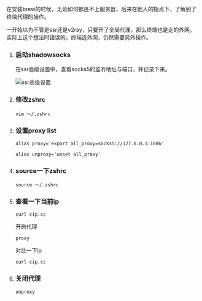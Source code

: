 在安装brew的时候，无论如何都连不上服务器，后来在他人的指点下，了解到了终端代理的操作。

一开始以为不管是ssr还是v2ray，只要开了全局代理，那么终端也是走的外网。实际上这个想法时错误的，终端连外网，仍然需要另外操作。



1. ### 启动shadowsocks

   在ssr高级设置中，查看socks5的监听地址与端口，并记录下来。

   ![ssr高级设置](/Users/galaxylab/Pictures/md图片/ssr高级设置.png)

2. ### 修改zshrc

   ```shell
   vim ～/.zshrc
   ```

   

3. ### 设置proxy list

   ```shell
   alias proxy='export all_proxy=socks5://127.0.0.1:1086'
   
   alias unproxy='unset all_proxy'
   ```

   

4. ### source一下zshrc

   ```shell
   source ～/.zshrc
   ```

5. ### 查看一下当前ip

   ```shell
   curl cip.cc
   ```

   开启代理

   ```shell
   proxy
   ```

   对比一下ip

   ```shell
   curl cip.cc
   ```

6. ### 关闭代理

   ```shell
   unproxy
   ```

   

